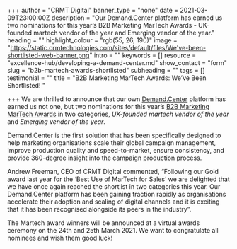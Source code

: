 +++
author = "CRMT Digital"
banner_type = "none"
date = 2021-03-09T23:00:00Z
description = "Our Demand.Center platform has earned us two nominations for this year’s B2B Marketing MarTech Awards - UK-founded martech vendor of the year and Emerging vendor of the year."
heading = ""
highlight_colour = "rgb(55, 26, 190)"
image = "https://static.crmtechnologies.com/sites/default/files/We've-been-shortlisted-web-banner.png"
intro = ""
keywords = []
resource = "excellence-hub/developing-a-demand-center.md"
show_contact = "form"
slug = "b2b-martech-awards-shortlisted"
subheading = ""
tags = []
testimonial = ""
title = "B2B Marketing MarTech Awards: We’ve Been Shortlisted! "

+++
We are thrilled to announce that our own [Demand.Center](https://www.demand.center/) platform has earned us not one, but two nominations for this year’s [B2B Marketing MarTech Awards](https://b2bmarketing.get-stacked.net/martechawards/) in two categories, _UK-founded martech vendor of the year_ and _Emerging vendor of the year_.

Demand.Center is the first solution that has been specifically designed to help marketing organisations scale their global campaign management, improve production quality and speed-to-market, ensure consistency, and provide 360-degree insight into the campaign production process.

Andrew Freeman, CEO of CRMT Digital commented, “Following our Gold award last year for the ‘Best Use of MarTech for Sales’ we are delighted that we have once again reached the shortlist in two categories this year. Our Demand.Center platform has been gaining traction rapidly as organisations accelerate their adoption and scaling of digital channels and it is exciting that it has been recognised alongside its peers in the industry”.

The Martech award winners will be announced at a virtual awards ceremony on the 24th and 25th March 2021. We want to congratulate all nominees and wish them good luck!
